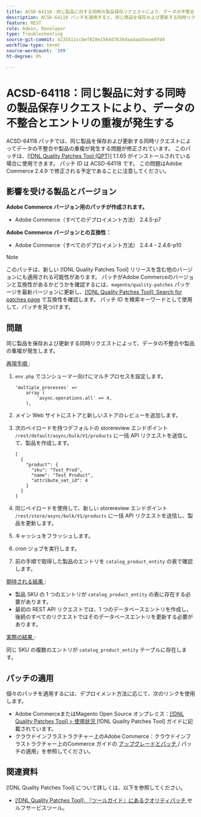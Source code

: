 ```yaml
---
title: ACSD-64118：同じ製品に対する同時の製品保存リクエストにより、データの不整合とエントリの重複が発生する
description: ACSD-64118 パッチを適用すると、同じ商品を保存および更新する同時リクエストによってデータの不整合や商品の重複が発生するAdobe Commerceの問題が修正されます。
feature: REST
role: Admin, Developer
type: Troubleshooting
source-git-commit: 4235511ccbef028e1564d7626daadaa5beae0fd4
workflow-type: tm+mt
source-wordcount: '399'
ht-degree: 0%

---
```



# ACSD-64118：同じ製品に対する同時の製品保存リクエストにより、データの不整合とエントリの重複が発生する

ACSD-64118 パッチでは、同じ製品を保存および更新する同時リクエストによってデータの不整合や製品の重複が発生する問題が修正されています。 このパッチは、[[!DNL Quality Patches Tool (QPT)]](/help/tools/quality-patches-tool/quality-patches-tool-to-self-serve-quality-patches.md) 1.1.65 がインストールされている場合に使用できます。 パッチ ID は ACSD-64118 です。 この問題はAdobe Commerce 2.4.9 で修正される予定であることに注意してください。

## 影響を受ける製品とバージョン

**Adobe Commerce バージョン用のパッチが作成されます。**

* Adobe Commerce（すべてのデプロイメント方法） 2.4.5-p7

**Adobe Commerce バージョンとの互換性：**

* Adobe Commerce（すべてのデプロイメント方法） 2.4.4 - 2.4.6-p10

>[!NOTE]
>
>このパッチは、新しい [!DNL Quality Patches Tool] リリースを含む他のバージョンにも適用される可能性があります。 パッチがAdobe Commerceのバージョンと互換性があるかどうかを確認するには、`magento/quality-patches` パッケージを最新バージョンに更新し、[[!DNL Quality Patches Tool]: Search for patches page](https://experienceleague.adobe.com/tools/commerce-quality-patches/index.html) で互換性を確認します。 パッチ ID を検索キーワードとして使用して、パッチを見つけます。

## 問題

同じ製品を保存および更新する同時リクエストによって、データの不整合や製品の重複が発生します。

<u> 再現手順 </u>:

1. `env.php` でコンシューマー向けにマルチプロセスを設定します。

   ```
   'multiple_processes' =>
       array (
           'async.operations.all' => 4,
       ),
   ```

1. メイン Web サイトにストアと新しいストアのレビューを追加します。
1. 次のペイロードを持つデフォルトの storereview エンドポイント `/rest/default/async/bulk/V1/products` に一括 API リクエストを送信して、製品を作成します。

   ```
   [
     {
       "product": {
         "sku": "Test_Prod",
         "name": "Test Product",
         "attribute_set_id": 4
       }
     }
   ]
   ```

1. 同じペイロードを使用して、新しい storereview エンドポイント `/rest/store/async/bulk/V1/products` に一括 API リクエストを送信し、製品を更新します。
1. キャッシュをフラッシュします。
1. cron ジョブを実行します。
1. 前の手順で取得した製品のエントリを `catalog_product_entity` の表で確認します。

<u> 期待される結果 </u>:

* 製品 SKU の 1 つのエントリが `catalog_product_entity` の表に存在する必要があります。
* 最初の REST API リクエストでは、1 つのデータベースエントリを作成し、後続のすべてのリクエストではそのデータベースエントリを更新する必要があります。

<u> 実際の結果 </u>:

同じ SKU の複数のエントリが `catalog_product_entity` テーブルに存在します。

## パッチの適用

個々のパッチを適用するには、デプロイメント方法に応じて、次のリンクを使用します。

* Adobe CommerceまたはMagento Open Source オンプレミス：[[!DNL Quality Patches Tool] > 使用状況 ](/help/tools/quality-patches-tool/usage.md)[!DNL Quality Patches Tool] ガイドに記載されています。
* クラウドインフラストラクチャー上のAdobe Commerce：クラウドインフラストラクチャー上のCommerce ガイドの [ アップグレードとパッチ ](https://experienceleague.adobe.com/docs/commerce-cloud-service/user-guide/develop/upgrade/apply-patches.html)/ パッチの適用」を参照してください。

## 関連資料

[!DNL Quality Patches Tool] について詳しくは、以下を参照してください。

* [[!DNL Quality Patches Tool]: 『ツールガイド』にあるクオリティパッチ ](/help/tools/quality-patches-tool/quality-patches-tool-to-self-serve-quality-patches.md) セルフサービスツール。
